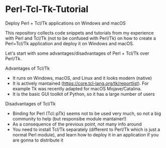 # Perl-Tcl-Tk-Tutorial
Deploy Perl + Tcl/Tk applications on Windows and macOS

This repository collects code snippets and tutorials from my experience with Perl and Tcl/Tk (not to be confused with Perl/Tk) on how to create a Perl+Tcl/Tk application and deploy it on Windows and macOS. 

Let's start with some advantages/disadvantages of Perl + Tcl/Tk over Perl/Tk.

Advantages of Tcl/Tk

- It runs on Windows, macOS, and Linux and it looks modern (native)
- It is actively mantained (https://core.tcl-lang.org/tk/reportlist). For example Tk was recently adapted for macOS Mojave/Catalina.
- It is the basic GUI toolkit of Python, so it has a large number of users

Disadvantages of Tcl/Tk

- Binding for Perl (Tcl::pTk) seems not to be used very much, so not a big community to help (but responsibe module mantainer!)
- As a consequence of the previous point, not many info around
- You need to install Tcl/Tk separately (different to Perl/Tk which is just a normal Perl module), and learn how to deploy it in an application if you are gonna to distribute it
